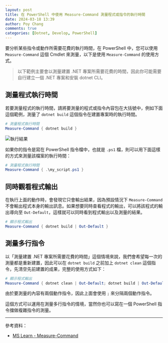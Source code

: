 ```yaml
---
layout: post
title: 在 PowerShell 中使用 Measure-Command 測量程式或指令的執行時間
date: 2024-03-18 13:39
author: Poy Chang
comments: true
categories: [Dotnet, Develop, PowerShell]
---
```


要分析某些指令或動作所需要花費的執行時間，在 PowerShell 中，您可以使用 `Measure-Command` 這個 Cmdlet 來測量，以下是使用 `Measure-Command` 的使用方式。

> 以下範例主要會以測量建置 .NET 專案所需要花費的時間，因此你可能需要自行建立一個 .NET 專案和安裝 dotnet CLI。

## 測量程式執行時間

若要測量程式的執行時間，請將要測量的程式或指令內容包在大括號中，例如下面這個範例，測量了 `dotnet build` 這個指令在建置專案時的執行時間。

```powershell
# 測量程式執行時間
Measure-Command { dotnet build }
```

![執行結果](https://i.imgur.com/mu4mobj.png)

如果你的指令是寫在 PowerShell 指令檔中，也就是 `.ps1` 檔，則可以用下面這樣的方式來測量該檔案的執行時間：

```powershell
# 測量程式執行時間
Measure-Command { .\my_script.ps1 }
```

## 同時觀看程式輸出

在執行上面的動作時，會發現它只會輸出結果，因為預設情況下 `Measure-Command` 不會輸出程式本身的輸出訊息。如果想要同時查看程式的輸出，可以將該程式的輸出導向至 `Out-Default`，這樣就可以同時看到程式輸出以及測量的結果。

```powershell
# 顯示程式輸出
Measure-Command { dotnet build | Out-Default }
```

## 測量多行指令

以「測量建置 .NET 專案所需要花費的時間」這個情境來說，我們會希望每一次的測量都是重新建置，因此可以在 `dotnet build` 之前加上 `dotnet clean` 這個指令，先清空先前建置的成果，完整的使用方式如下：

```powershell
# 顯示程式輸出
Measure-Command { dotnet clean | Out-Default; dotnet build | Out-Default }
```

由於要測量的內容有兩個動作指令，因此上面會使用 `;` 來分隔兩個動作指令。

這個方式可以運用在測量多行指令的情境，當然你也可以寫在一個 PowerShell 指令擋做複雜指令的測量。

---

參考資料：

* [MS Learn - Measure-Command](https://learn.microsoft.com/zh-tw/powershell/module/microsoft.powershell.utility/measure-command?WT.mc_id=DT-MVP-5003022)
